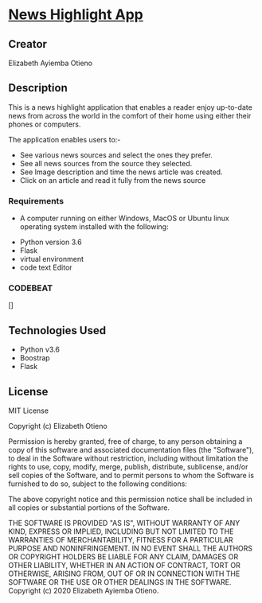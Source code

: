 # [News Highlight App](url)

## Creator
Elizabeth Ayiemba Otieno

## Description

This is a news highlight application that enables a reader enjoy up-to-date news from across the world in the comfort of their home using either their phones or computers.

The application enables users to:-

* See various news sources and select the ones they prefer.
* See all news sources from the source they selected.
* See Image description and time the news article was created.
* Click on an article and read it fully from the news source


### Requirements

* A computer running on either Windows, MacOS or Ubuntu linux operating system installed with the following:

- Python version 3.6
- Flask
- virtual environment
- code text  Editor

### CODEBEAT  
[]

## Technologies Used

- Python v3.6
- Boostrap
- Flask

## License

MIT License

Copyright (c) Elizabeth Otieno

Permission is hereby granted, free of charge, to any person obtaining a copy of this software and associated documentation files (the "Software"), to deal in the Software without restriction, including without limitation the rights to use, copy, modify, merge, publish, distribute, sublicense, and/or sell copies of the Software, and to permit persons to whom the Software is furnished to do so, subject to the following conditions:

The above copyright notice and this permission notice shall be included in all copies or substantial portions of the Software.

THE SOFTWARE IS PROVIDED "AS IS", WITHOUT WARRANTY OF ANY KIND, EXPRESS OR IMPLIED, INCLUDING BUT NOT LIMITED TO THE WARRANTIES OF MERCHANTABILITY, FITNESS FOR A PARTICULAR PURPOSE AND NONINFRINGEMENT. IN NO EVENT SHALL THE AUTHORS OR COPYRIGHT HOLDERS BE LIABLE FOR ANY CLAIM, DAMAGES OR OTHER LIABILITY, WHETHER IN AN ACTION OF CONTRACT, TORT OR OTHERWISE, ARISING FROM, OUT OF OR IN CONNECTION WITH THE SOFTWARE OR THE USE OR OTHER DEALINGS IN THE SOFTWARE. Copyright (c) 2020 Elizabeth Ayiemba Otieno.

